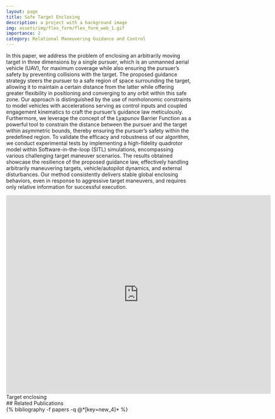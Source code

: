 ```yaml
---
layout: page
title: Safe Target Enclosing
description: a project with a background image
img: assets/img/flex_form/flex_form_web_1.gif
importance: 2
category: Relational Maneuvering Guidance and Control
---
```


In this paper, we address the problem of enclosing an arbitrarily moving target in three dimensions by a single pursuer, which is an unmanned aerial vehicle (UAV), for maximum coverage while also ensuring the pursuer’s safety by preventing collisions with the target. The proposed guidance strategy steers the pursuer to a safe region of space surrounding the target, allowing it to maintain a certain distance from the latter while offering greater flexibility in positioning and converging to any orbit within this safe zone. Our approach is distinguished by the use of nonholonomic constraints to model vehicles with accelerations serving as control inputs and coupled engagement kinematics to craft the pursuer’s guidance law meticulously. Furthermore, we leverage the concept of the Lyapunov Barrier Function as a powerful tool to constrain the distance between the pursuer and the target within asymmetric bounds, thereby ensuring the pursuer’s safety within the predefined region. To validate the efficacy and robustness of our algorithm, we conduct experimental tests by implementing a high-fidelity quadrotor model within Software-in-the-loop (SITL) simulations, encompassing various challenging target maneuver scenarios. The results obtained showcase the resilience of the proposed guidance law, effectively handling
arbitrarily maneuvering targets, vehicle/autopilot dynamics, and external disturbances. Our method consistently delivers stable global enclosing behaviors, even in response to aggressive target maneuvers, and requires only relative information for successful execution.

<div class="row justify-content-sm-center">
    <iframe width="720" height="540" src="https://www.youtube.com/embed/zmdImaB7bp0" title="Software-in-the-loop simulations with tuned autopilot" frameborder="0" allow="accelerometer; autoplay; clipboard-write; encrypted-media; gyroscope; picture-in-picture; web-share" referrerpolicy="strict-origin-when-cross-origin" allowfullscreen></iframe>
</div>
<div class="caption">
    Target enclosing   
</div>
## Related Publications
<div class="publications">
  {% bibliography -f papers -q @*[key=new_4]* %}  
</div>
